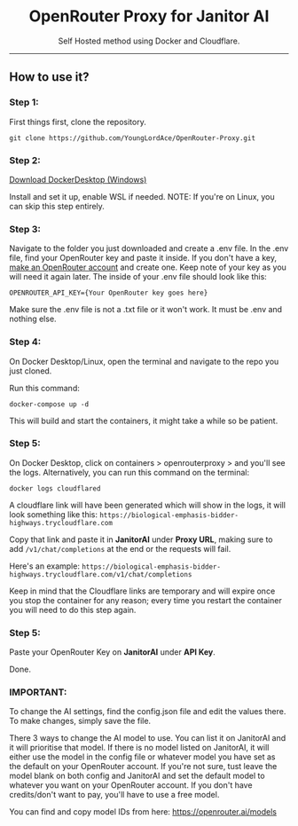 <h1 align="center">OpenRouter Proxy for Janitor AI</h1>

<p align="center">Self Hosted method using Docker and Cloudflare.</p>

<hr>
  
## How to use it?

### Step 1:

First things first, clone the repository.
```
git clone https://github.com/YoungLordAce/OpenRouter-Proxy.git
```

### Step 2:

[Download DockerDesktop (Windows)](https://app.docker.com/)

Install and set it up, enable WSL if needed. NOTE: If you're on Linux, you can skip this step entirely.

### Step 3: 

Navigate to the folder you just downloaded and create a .env file.
In the .env file, find your OpenRouter key and paste it inside. If you don't have a key, [make an OpenRouter account](https://openrouter.ai/) and create one. Keep note of your key as you will need it again later.
The inside of your .env file should look like this: 
```
OPENROUTER_API_KEY={Your OpenRouter key goes here}
```
Make sure the .env file is not a .txt file or it won't work. It must be .env and nothing else.

### Step 4: 

On Docker Desktop/Linux, open the terminal and navigate to the repo you just cloned.

Run this command:
```
docker-compose up -d
``` 
This will build and start the containers, it might take a while so be patient.

### Step 5: 

On Docker Desktop, click on containers > openrouterproxy > and you'll see the logs. Alternatively, you can run this command on the terminal: 
```
docker logs cloudflared
``` 
A cloudflare link will have been generated which will show in the logs, it will look something like this:
```https://biological-emphasis-bidder-highways.trycloudflare.com```

Copy that link and paste it in **JanitorAI** under **Proxy URL**, making sure to add ```/v1/chat/completions``` at the end or the requests will fail. 

Here's an example: ```https://biological-emphasis-bidder-highways.trycloudflare.com/v1/chat/completions```

Keep in mind that the Cloudflare links are temporary and will expire once you stop the container for any reason; every time you restart the container you will need to do this step again.

### Step 5: 

Paste your OpenRouter Key on **JanitorAI** under **API Key**.

Done.


### IMPORTANT: 
To change the AI settings, find the config.json file and edit the values there. To make changes, simply save the file.

There 3 ways to change the AI model to use. You can list it on JanitorAI and it will prioritise that model. If there is no model listed on JanitorAI, it will either use the model in the config file or whatever model you have set as the default on your OpenRouter account. If you're not sure, tust leave the model blank on both config and JanitorAI and set the default model to whatever you want on your OpenRouter account. If you don't have credits/don't want to pay, you'll have to use a free model.

You can find and copy model IDs from here: https://openrouter.ai/models

